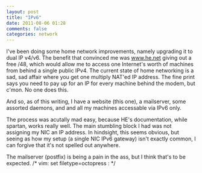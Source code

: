 ```yaml
---
layout: post
title: "IPv6"
date: 2011-08-06 01:28
comments: false
categories: network
---
```

I've been doing some home network improvements, namely upgrading it to
dual IP v4/v6. The benefit that convinced me was www.he.net giving out a
free /48, which would allow me to access one Internet's worth of
machines from behind a single public IPv4. The current state of home
networking is a sad, sad affair where you get one multiply NAT'ed IP
address. The fine print says you need to pay up for an IP for every
machine behind the modem, but c'mon. No one does this.

And so, as of this writing, I have a website (this one), a mailserver,
some assorted daemons, and and all my machines accessable via IPv6 only.

The process was acutally mad easy, because HE's documentation, while
spartan, works really well. The main stumbling block I had was not
assigning my NIC an IP address. In hindsight, this seems obvious, but
seeing as how my setup (a single NIC IPv6 gateway) isn't exactly common, I can forgive that it's not spelled out anywhere.

The mailserver (postfix) is being a pain in the ass, but I think that's
to be expected.
/* vim: set filetype=octopress : */
